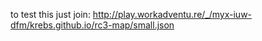to test this just join: http://play.workadventu.re/_/myx-iuw-dfm/krebs.github.io/rc3-map/small.json
